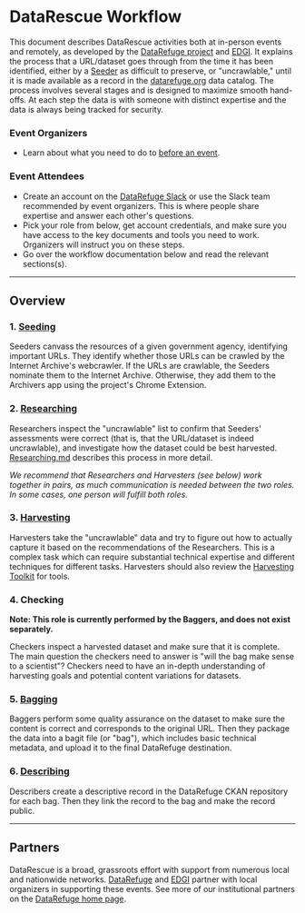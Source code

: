 # DataRescue Workflow

This document describes DataRescue activities both at in-person events and remotely, as developed by the [DataRefuge project](http://www.ppehlab.org/) and [EDGI](https://envirodatagov.org/). It explains the process that a URL/dataset goes through from the time it has been identified, either by a [Seeder](seeding.md) as difficult to preserve, or  "uncrawlable," until it is made available as a record in the [datarefuge.org](http://www.datarefuge.org) data catalog. The process involves several stages and is designed to maximize smooth hand-offs. At each step the data is with someone with distinct expertise and the data is always being tracked for security.

### Event Organizers

- Learn about what you need to do to [before an event](advance-work.md).

### Event Attendees

- Create an account on the [DataRefuge Slack](https://rauchg-slackin-qonsfhhvxs.now.sh/) or use the Slack team recommended by event organizers. This is where people share expertise and answer each other's questions.  
- Pick your role from below, get account credentials, and make sure you have access to the key documents and tools you need to work. Organizers will instruct you on these steps.
- Go over the workflow documentation below and read the relevant sections(s).

**********************

## Overview

### 1. [Seeding](seeding.md)

Seeders canvass the resources of a given government agency, identifying important URLs. They identify whether those URLs can be crawled by the Internet Archive's webcrawler. If the URLs are crawlable, the Seeders nominate them to the Internet Archive. Otherwise, they add them to the Archivers app using the project's Chrome Extension.

### 2. [Researching](researching.md)

Researchers inspect the "uncrawlable" list to confirm that Seeders' assessments were correct (that is, that the URL/dataset is indeed uncrawlable), and investigate how the dataset could be best harvested. [Researching.md](researching.md) describes this process in more detail.

*We recommend that Researchers and Harvesters (see below) work together in pairs, as much communication is needed between the two roles. In some cases, one person will fulfill both roles.*

### 3. [Harvesting](harvesting.md)

Harvesters take the "uncrawlable" data and try to figure out how to actually capture it based on the recommendations of the Researchers. This is a complex task which can require substantial technical expertise and different techniques for different tasks. Harvesters should also review the [Harvesting Toolkit](https://github.com/edgi-govdata-archiving/harvesting-tools) for tools.

### 4. Checking

**Note: This role is currently performed by the Baggers, and does not exist separately.**

Checkers inspect a harvested dataset and make sure that it is complete. The main question the checkers need to answer is "will the bag make sense to a scientist"? Checkers need to have an in-depth understanding of harvesting goals and potential content variations for datasets.

### 5. [Bagging](bagging.md)

Baggers perform some quality assurance on the dataset to make sure the content is correct and corresponds to the original URL. Then they package the data into a bagit file (or "bag"), which includes basic technical metadata, and upload it to the final DataRefuge destination.

### 6. [Describing](describing.md)

Describers create a descriptive record in the DataRefuge CKAN repository for each bag. Then they link the record to the bag and make the record public.

**********************

## Partners

DataRescue is a broad, grassroots effort with support from numerous local and nationwide networks. [DataRefuge](http://www.ppehlab.org/datarefuge/) and [EDGI](https://envirodatagov.org/) partner with local organizers in supporting these events. See more of our institutional partners on the [DataRefuge home page](http://www.ppehlab.org/datarefuge#partners).
